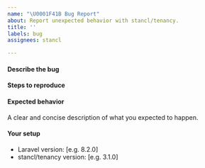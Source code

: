 ```yaml
---
name: "\U0001F41B Bug Report"
about: Report unexpected behavior with stancl/tenancy.
title: ''
labels: bug
assignees: stancl

---
```


#### Describe the bug
<!-- A clear and concise description of what the bug is. -->

#### Steps to reproduce


#### Expected behavior
A clear and concise description of what you expected to happen.

#### Your setup
 - Laravel version: [e.g. 8.2.0]
 - stancl/tenancy version: [e.g. 3.1.0]
